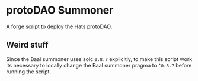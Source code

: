 # protoDAO Summoner

A forge script to deploy the Hats protoDAO.

## Weird stuff

Since the Baal summoner uses solc `0.8.7` explicitly, to make this script work its necessary to locally change the Baal summoner pragma to `^0.8.7` before running the script.


